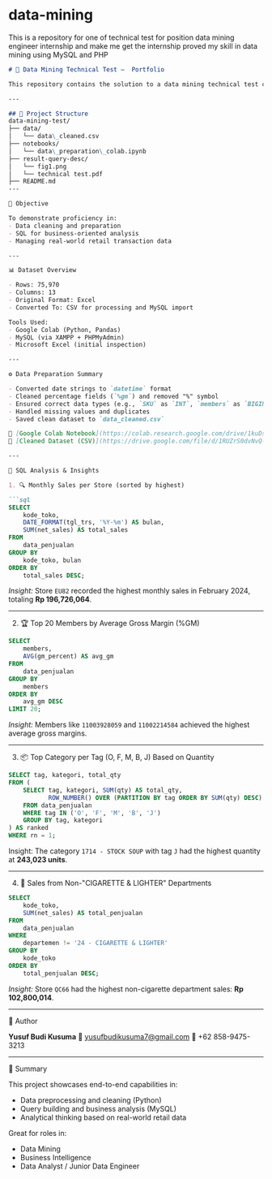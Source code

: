 # data-mining
This is a repository for one of technical test for position data mining engineer internship and make me get the internship proved my skill in data mining using MySQL and PHP
```markdown
# 🧪 Data Mining Technical Test –  Portfolio

This repository contains the solution to a data mining technical test completed as part of a Data Mining Internship application. The project involves data preparation, cleaning, and solving business problems using SQL.

---

## 📁 Project Structure
data-mining-test/
├── data/
│   └── data\_cleaned.csv
├── notebooks/
│   └── data\_preparation\_colab.ipynb
├── result-query-desc/
│   └── fig1.png
│   └── technical test.pdf
├── README.md
---

🎯 Objective

To demonstrate proficiency in:
- Data cleaning and preparation
- SQL for business-oriented analysis
- Managing real-world retail transaction data

---

📊 Dataset Overview

- Rows: 75,970  
- Columns: 13  
- Original Format: Excel  
- Converted To: CSV for processing and MySQL import

Tools Used:
- Google Colab (Python, Pandas)
- MySQL (via XAMPP + PHPMyAdmin)
- Microsoft Excel (initial inspection)

---

⚙️ Data Preparation Summary

- Converted date strings to `datetime` format
- Cleaned percentage fields (`%gm`) and removed "%" symbol
- Ensured correct data types (e.g., `SKU` as `INT`, `members` as `BIGINT`)
- Handled missing values and duplicates
- Saved clean dataset to `data_cleaned.csv`

📎 [Google Colab Notebook](https://colab.research.google.com/drive/1kuDsMovKfawT14FODkt8t1j7JHUvMOvD?usp=sharing)  
📎 [Cleaned Dataset (CSV)](https://drive.google.com/file/d/1RUZrS0dvNvQ-iT9IEuZJvSuoAPiUMHLz/view?usp=sharing)

---

🧮 SQL Analysis & Insights

1. 🔍 Monthly Sales per Store (sorted by highest)

```sql
SELECT  
    kode_toko, 
    DATE_FORMAT(tgl_trs, '%Y-%m') AS bulan, 
    SUM(net_sales) AS total_sales
FROM  
    data_penjualan
GROUP BY  
    kode_toko, bulan
ORDER BY  
    total_sales DESC;
````

*Insight:*
Store `EU82` recorded the highest monthly sales in February 2024, totaling **Rp 196,726,064**.

---

2. 🏆 Top 20 Members by Average Gross Margin (%GM)

```sql
SELECT  
    members, 
    AVG(gm_percent) AS avg_gm
FROM  
    data_penjualan
GROUP BY  
    members
ORDER BY  
    avg_gm DESC
LIMIT 20;
```

*Insight:*
Members like `11003928059` and `11002214584` achieved the highest average gross margins.

---

3. 📦 Top Category per Tag (O, F, M, B, J) Based on Quantity

```sql
SELECT tag, kategori, total_qty
FROM (
    SELECT tag, kategori, SUM(qty) AS total_qty,
           ROW_NUMBER() OVER (PARTITION BY tag ORDER BY SUM(qty) DESC) AS rn
    FROM data_penjualan
    WHERE tag IN ('O', 'F', 'M', 'B', 'J')
    GROUP BY tag, kategori
) AS ranked
WHERE rn = 1;
```

Insight:
The category `1714 - STOCK SOUP` with tag `J` had the highest quantity at **243,023 units**.

---

4. 🚫 Sales from Non-"CIGARETTE & LIGHTER" Departments

```sql
SELECT  
    kode_toko, 
    SUM(net_sales) AS total_penjualan
FROM  
    data_penjualan
WHERE  
    departemen != '24 - CIGARETTE & LIGHTER'
GROUP BY  
    kode_toko
ORDER BY  
    total_penjualan DESC;
```

*Insight:*
Store `QC66` had the highest non-cigarette department sales: **Rp 102,800,014**.

---

👤 Author

**Yusuf Budi Kusuma**
📧 [yusufbudikusuma7@gmail.com](mailto:yusufbudikusuma7@gmail.com)
📱 +62 858-9475-3213

---

 💼 Summary

This project showcases end-to-end capabilities in:

* Data preprocessing and cleaning (Python)
* Query building and business analysis (MySQL)
* Analytical thinking based on real-world retail data

Great for roles in:

* Data Mining
* Business Intelligence
* Data Analyst / Junior Data Engineer
